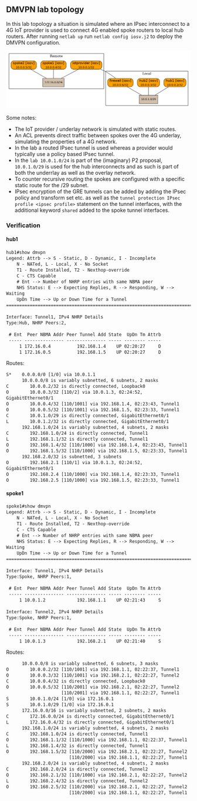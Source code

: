 ## DMVPN lab topology
In this lab topology a situation is simulated where an IPsec interconnect to a 4G IoT provider is used to connect 4G enabled spoke routers to local hub routers. After running `netlab up` run `netlab config iosv.j2` to deploy the DMVPN configuration.

![DMVPN topology](dmvpn.png)

Some notes:
- The IoT provider / underlay network is simulated with static routes.
- An ACL prevents direct traffic between spokes over the 4G underlay, simulating the properties of a 4G network.
- In the lab a routed IPsec tunnel is used whereas a provider would typically use a policy based IPsec tunnel. 
- In the `lab 10.0.1.0/24` is part of the (imaginary) P2 proposal, `10.0.1.0/29` is used for the hub interconnects and as such is part of both the underrlay as well as the overlay network. 
- To counter recursive routing the spokes are configured with a specific static route for the /29 subnet.
- IPsec encryption of the GRE tunnels can be added by adding the IPsec policy and transform set etc. as well as the `tunnel protection IPsec profile <ipsec profile>` statement on the tunnel interfaces, with the additional keyword `shared` added to the spoke tunnel interfaces.

### Verification
#### hub1
```
hub1#show dmvpn
Legend: Attrb --> S - Static, D - Dynamic, I - Incomplete
	N - NATed, L - Local, X - No Socket
	T1 - Route Installed, T2 - Nexthop-override
	C - CTS Capable
	# Ent --> Number of NHRP entries with same NBMA peer
	NHS Status: E --> Expecting Replies, R --> Responding, W --> Waiting
	UpDn Time --> Up or Down Time for a Tunnel
==========================================================================

Interface: Tunnel1, IPv4 NHRP Details 
Type:Hub, NHRP Peers:2, 

 # Ent  Peer NBMA Addr Peer Tunnel Add State  UpDn Tm Attrb
 ----- --------------- --------------- ----- -------- -----
     1 172.16.0.4          192.168.1.4    UP 02:20:27     D
     1 172.16.0.5          192.168.1.5    UP 02:20:27     D

```
Routes:
```
S*    0.0.0.0/0 [1/0] via 10.0.1.1
      10.0.0.0/8 is variably subnetted, 6 subnets, 2 masks
C        10.0.0.2/32 is directly connected, Loopback0
O        10.0.0.3/32 [110/2] via 10.0.1.3, 02:24:52, GigabitEthernet0/1
O        10.0.0.4/32 [110/1001] via 192.168.1.4, 02:23:43, Tunnel1
O        10.0.0.5/32 [110/1001] via 192.168.1.5, 02:23:33, Tunnel1
C        10.0.1.0/29 is directly connected, GigabitEthernet0/1
L        10.0.1.2/32 is directly connected, GigabitEthernet0/1
      192.168.1.0/24 is variably subnetted, 4 subnets, 2 masks
C        192.168.1.0/24 is directly connected, Tunnel1
L        192.168.1.1/32 is directly connected, Tunnel1
O        192.168.1.4/32 [110/1000] via 192.168.1.4, 02:23:43, Tunnel1
O        192.168.1.5/32 [110/1000] via 192.168.1.5, 02:23:33, Tunnel1
      192.168.2.0/32 is subnetted, 3 subnets
O        192.168.2.1 [110/1] via 10.0.1.3, 02:24:52, GigabitEthernet0/1
O        192.168.2.4 [110/1000] via 192.168.1.4, 02:23:33, Tunnel1
O        192.168.2.5 [110/1000] via 192.168.1.5, 02:23:33, Tunnel1
```

#### spoke1
```
spoke1#show dmvpn
Legend: Attrb --> S - Static, D - Dynamic, I - Incomplete
	N - NATed, L - Local, X - No Socket
	T1 - Route Installed, T2 - Nexthop-override
	C - CTS Capable
	# Ent --> Number of NHRP entries with same NBMA peer
	NHS Status: E --> Expecting Replies, R --> Responding, W --> Waiting
	UpDn Time --> Up or Down Time for a Tunnel
==========================================================================

Interface: Tunnel1, IPv4 NHRP Details 
Type:Spoke, NHRP Peers:1, 

 # Ent  Peer NBMA Addr Peer Tunnel Add State  UpDn Tm Attrb
 ----- --------------- --------------- ----- -------- -----
     1 10.0.1.2            192.168.1.1    UP 02:21:43     S

Interface: Tunnel2, IPv4 NHRP Details 
Type:Spoke, NHRP Peers:1, 

 # Ent  Peer NBMA Addr Peer Tunnel Add State  UpDn Tm Attrb
 ----- --------------- --------------- ----- -------- -----
     1 10.0.1.3            192.168.2.1    UP 02:21:40     S
```
Routes:
```
      10.0.0.0/8 is variably subnetted, 6 subnets, 3 masks
O        10.0.0.2/32 [110/1001] via 192.168.1.1, 02:22:37, Tunnel1
O        10.0.0.3/32 [110/1001] via 192.168.2.1, 02:22:27, Tunnel2
C        10.0.0.4/32 is directly connected, Loopback0
O        10.0.0.5/32 [110/2001] via 192.168.2.1, 02:22:27, Tunnel2
                     [110/2001] via 192.168.1.1, 02:22:27, Tunnel1
S        10.0.1.0/24 [1/0] via 172.16.0.1
S        10.0.1.0/29 [1/0] via 172.16.0.1
      172.16.0.0/16 is variably subnetted, 2 subnets, 2 masks
C        172.16.0.0/24 is directly connected, GigabitEthernet0/1
L        172.16.0.4/32 is directly connected, GigabitEthernet0/1
      192.168.1.0/24 is variably subnetted, 4 subnets, 2 masks
C        192.168.1.0/24 is directly connected, Tunnel1
O        192.168.1.1/32 [110/1000] via 192.168.1.1, 02:22:37, Tunnel1
L        192.168.1.4/32 is directly connected, Tunnel1
O        192.168.1.5/32 [110/2000] via 192.168.2.1, 02:22:27, Tunnel2
                        [110/2000] via 192.168.1.1, 02:22:27, Tunnel1
      192.168.2.0/24 is variably subnetted, 4 subnets, 2 masks
C        192.168.2.0/24 is directly connected, Tunnel2
O        192.168.2.1/32 [110/1000] via 192.168.2.1, 02:22:27, Tunnel2
L        192.168.2.4/32 is directly connected, Tunnel2
O        192.168.2.5/32 [110/2000] via 192.168.2.1, 02:22:27, Tunnel2
                        [110/2000] via 192.168.1.1, 02:22:27, Tunnel1

```

